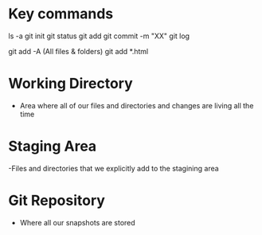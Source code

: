 # Key commands
ls -a
git init 
git status
git add
git commit -m "XX"
git log

git add -A (All files & folders)
git add *.html 



# Working Directory
- Area where all of our files and directories and changes are living all the time
 

# Staging Area
-Files and directories that we explicitly add to the stagining area

# Git Repository
- Where all our snapshots are stored
 

